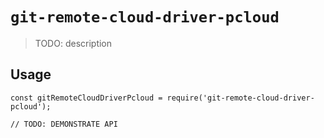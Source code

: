 # `git-remote-cloud-driver-pcloud`

> TODO: description

## Usage

```
const gitRemoteCloudDriverPcloud = require('git-remote-cloud-driver-pcloud');

// TODO: DEMONSTRATE API
```
